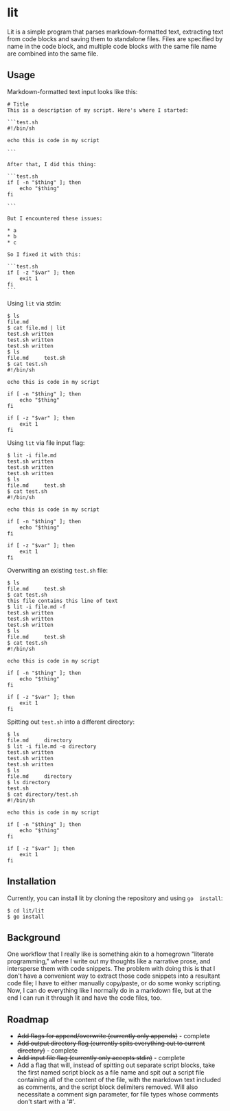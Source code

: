 # lit
Lit is a simple program that parses markdown-formatted text, extracting 
text from code blocks and saving them to standalone files. Files are 
specified by name in the code block, and multiple code blocks with the 
same file name are combined into the same file.

## Usage
Markdown-formatted text input looks like this:

    # Title
    This is a description of my script. Here's where I started:

    ```test.sh
    #!/bin/sh
    
    echo this is code in my script

    ```

    After that, I did this thing:

    ```test.sh
    if [ -n "$thing" ]; then
        echo "$thing"
    fi

    ```

    But I encountered these issues:

    * a
    * b
    * c

    So I fixed it with this:

    ```test.sh
    if [ -z "$var" ]; then
        exit 1
    fi
    ```

Using `lit` via stdin:

```
$ ls
file.md
$ cat file.md | lit
test.sh written
test.sh written
test.sh written
$ ls
file.md     test.sh
$ cat test.sh
#!/bin/sh

echo this is code in my script

if [ -n "$thing" ]; then
    echo "$thing"
fi

if [ -z "$var" ]; then
    exit 1
fi
```

Using `lit` via file input flag:

```
$ lit -i file.md
test.sh written
test.sh written
test.sh written
$ ls
file.md     test.sh
$ cat test.sh
#!/bin/sh

echo this is code in my script

if [ -n "$thing" ]; then
    echo "$thing"
fi

if [ -z "$var" ]; then
    exit 1
fi
```

Overwriting an existing `test.sh` file:

```
$ ls
file.md     test.sh
$ cat test.sh
this file contains this line of text
$ lit -i file.md -f
test.sh written
test.sh written
test.sh written
$ ls
file.md     test.sh
$ cat test.sh
#!/bin/sh

echo this is code in my script

if [ -n "$thing" ]; then
    echo "$thing"
fi

if [ -z "$var" ]; then
    exit 1
fi
```

Spitting out `test.sh` into a different directory:

```
$ ls
file.md     directory
$ lit -i file.md -o directory
test.sh written
test.sh written
test.sh written
$ ls
file.md     directory
$ ls directory
test.sh
$ cat directory/test.sh
#!/bin/sh

echo this is code in my script

if [ -n "$thing" ]; then
    echo "$thing"
fi

if [ -z "$var" ]; then
    exit 1
fi
```

## Installation
Currently, you can install lit by cloning the repository and using `go 
install`:

```
$ cd lit/lit
$ go install
```

## Background
One workflow that I really like is something akin to a homegrown 
"literate programming," where I write out my thoughts like a narrative 
prose, and intersperse them with code snippets. The problem with doing 
this is that I don't have a convenient way to extract those code 
snippets into a resultant code file; I have to either manually 
copy/paste, or do some wonky scripting. Now, I can do everything like I 
normally do in a markdown file, but at the end I can run it through lit 
and have the code files, too.

## Roadmap

* ~~Add flags for append/overwrite (currently only appends)~~ - complete
* ~~Add output directory flag (currently spits everything out to current 
directory)~~ - complete
* ~~Add input file flag (currently only accepts stdin)~~ - complete
* Add a flag that will, instead of spitting out separate script blocks, 
take the first named script block as a file name and spit out a script 
file containing all of the content of the file, with the markdown text 
included as comments, and the script block delimiters removed. Will 
also necessitate a comment sign parameter, for file types whose 
comments don't start with a '#'.
